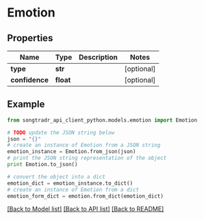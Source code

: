 # Emotion


## Properties
Name | Type | Description | Notes
------------ | ------------- | ------------- | -------------
**type** | **str** |  | [optional] 
**confidence** | **float** |  | [optional] 

## Example

```python
from songtradr_api_client_python.models.emotion import Emotion

# TODO update the JSON string below
json = "{}"
# create an instance of Emotion from a JSON string
emotion_instance = Emotion.from_json(json)
# print the JSON string representation of the object
print Emotion.to_json()

# convert the object into a dict
emotion_dict = emotion_instance.to_dict()
# create an instance of Emotion from a dict
emotion_form_dict = emotion.from_dict(emotion_dict)
```
[[Back to Model list]](../README.md#documentation-for-models) [[Back to API list]](../README.md#documentation-for-api-endpoints) [[Back to README]](../README.md)


